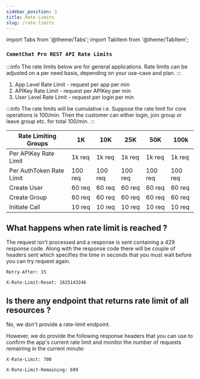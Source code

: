 ```yaml
---
sidebar_position: 3
title: Rate Limits
slug: /rate-limits
---
```


import Tabs from '@theme/Tabs';
import TabItem from '@theme/TabItem';


### `CometChat Pro REST API Rate Limits`

:::info
 The rate limits below are for general applications. Rate limits can be adjusted on a per need basis, depending on your use-case and plan.
:::

1. App Level Rate Limit  - request per app per min
2. APIKey Rate Limit       - request per APIKey per min
3. User Level Rate Limit           - request per login per min

:::info
 The rate limits will be cumulative i.e. Suppose the rate limit for core operations is 100/min. Then the customer can either login, join group or leave group etc. for total 100/min.
:::

| Rate Limiting Groups | 1K | 10K | 25K | 50K | 100k | 
| ---- | ---- | ---- | ---- | ---- | ---- | 
| Per APIKey Rate Limit | 1k req | 1k req | 1k req | 1k req | 1k req | 
| Per AuthToken Rate Limit | 100 req | 100 req | 100 req | 100 req | 100 req | 
| Create User | 60 req | 60 req | 60 req | 60 req | 60 req | 
| Create Group | 60 req | 60 req | 60 req | 60 req | 60 req | 
| Initiate Call | 10 req | 10 req | 10 req | 10 req | 10 req | 


## What happens when rate limit is reached ?

The request isn't processed and a response is sent containing a 429 response code.
Along with the response code there will be couple of headers sent which specifies the time in seconds that you must wait before you can try request again.

`Retry-After: 15`

`X-Rate-Limit-Reset: 1625143246`

## Is there any endpoint that returns rate limit of all resources ?

No, we don't provide a rate-limit endpoint.

However, we do provide the following response headers that you can use to confirm the app's current rate limit and monitor the number of requests remaining in the current minute:

`X-Rate-Limit: 700`

`X-Rate-Limit-Remaining: 699`
